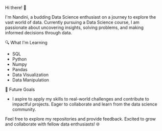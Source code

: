 Hi there! 👋

I'm Nandini, a budding Data Science enthusiast on a journey to explore the vast world of data. Currently pursuing a Data Science course,
I am passionate about uncovering insights, solving problems, and making informed decisions through data.

🔍 What I'm Learning
- SQL
- Python
- Numpy
- Pandas
- Data Visualization
- Data Manipulation


🚀 Future Goals
- I aspire to apply my skills to real-world challenges and contribute to impactful projects. 
Eager to collaborate and learn from the data science community.


Feel free to explore my repositories and provide feedback. Excited to grow and collaborate with fellow data enthusiasts! 🌐

